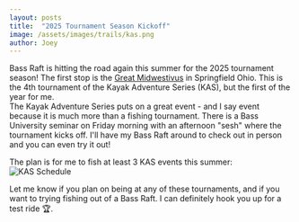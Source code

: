 ```yaml
---
layout: posts
title:  "2025 Tournament Season Kickoff"
image: /assets/images/trails/kas.png
author: Joey
---
```


Bass Raft is hitting the road again this summer for the 2025 tournament season! The first stop is the 
[Great Midwestivus](https://www.kayakadventureseries.com/great-midwestivus) in Springfield Ohio.
This is the 4th tournament of the Kayak Adventure Series (KAS), but the first of the year for me.   
The Kayak Adventure Series puts on a great event - and I say event because it is much more than a fishing tournament.
There is a Bass University seminar on Friday morning with an afternoon "sesh" where the tournament kicks off.
I'll have my Bass Raft around to check out in person and you can even try it out! 


The plan is for me to fish at least 3 KAS events this summer:
<img src="https://static.wixstatic.com/media/c53e64_f67d9aa61dc843c498ab573a40ca2341~mv2.png/v1/fill/w_1300,h_1300,al_c,q_90,usm_0.66_1.00_0.01,enc_avif,quality_auto/KAS_2025_Final.png" alt="KAS Schedule" class="img-fluid">

Let me know if you plan on being at any of these tournaments, and if you want to trying fishing out of a Bass Raft. 
I can definitely hook you up for a test ride 🏆.
